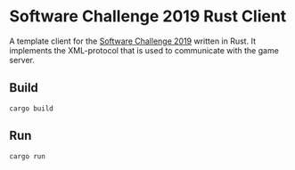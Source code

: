 # Software Challenge 2019 Rust Client
A template client for the [Software Challenge 2019](https://www.software-challenge.de) written in Rust. It implements the XML-protocol that is used to communicate with the game server.

## Build
`cargo build`

## Run
`cargo run`
